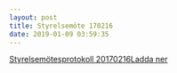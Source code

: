 ```yaml
---
layout: post
title: Styrelsemöte 170216
date: 2019-01-09 03:59:35
---
```


<!-- wp:file {"id":1003,"href":"/assets/2019/01/Styrelsemöte-Fristad-20170216.docx"} -->
<div class="wp-block-file"><a href="/assets/2019/01/Styrelsemöte-Fristad-20170216.docx">Styrelsemötesprotokoll 20170216</a><a href="/assets/2019/01/Styrelsemöte-Fristad-20170216.docx" class="wp-block-file__button" download>Ladda ner</a></div>
<!-- /wp:file -->